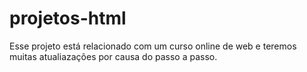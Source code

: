 # projetos-html
Esse projeto está relacionado com um curso online de web e teremos muitas atualiazações por causa do passo a passo.

